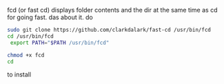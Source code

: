 fcd (or fast cd) displays folder contents and the dir at the same time as cd for going fast.
das about it.
do
```bash
sudo git clone https://github.com/clarkdalark/fast-cd /usr/bin/fcd
cd /usr/bin/fcd
 export PATH="$PATH /usr/bin/fcd"

chmod +x fcd
cd
```
to install
